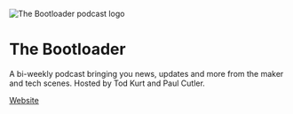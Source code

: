 ![The Bootloader podcast logo](https://github.com/prcutler/the-bootloader/blob/main/assets/images/bootloader-logo-600px.jpg)

# The Bootloader
A bi-weekly podcast bringing you news, updates and more from the maker and tech scenes.  Hosted by Tod Kurt and Paul Cutler.

[Website](https://thebootloader.net)

 
